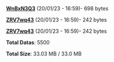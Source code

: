 [**WnBxN3Q3**](/data/WnBxN3Q3.txt) (20/01/23 - 16:59)- 698 bytes

[**ZRV7wq43**](/data/ZRV7wq43.txt) (20/01/23 - 16:59)- 242 bytes

[**ZRV7wq43**](/data/ZRV7wq43.txt) (20/01/23 - 16:59)- 242 bytes

**Total Datas**: 5500

**Total Size**: 33.03 MB / 33.0 MB